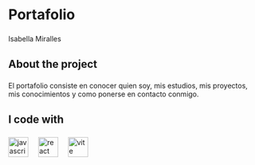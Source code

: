 <h1 align="left">Portafolio</h1>

###

<p align="left">Isabella Miralles</p>

###

<h2 align="left">About the project</h2>

###

<p align="left">El portafolio consiste en conocer quien soy, mis estudios, mis proyectos, mis conocimientos y como ponerse en contacto conmigo.</p>

###

<h2 align="left">I code with</h2>

###

<div align="left">
  <img src="https://cdn.jsdelivr.net/gh/devicons/devicon/icons/javascript/javascript-original.svg" height="40" alt="javascript logo"  />
  <img width="12" />
  <img src="https://cdn.jsdelivr.net/gh/devicons/devicon/icons/react/react-original.svg" height="40" alt="react logo"  />
  <img width="12" />
  <img src="https://skillicons.dev/icons?i=vite" height="40" alt="vite logo"  />
</div>

###